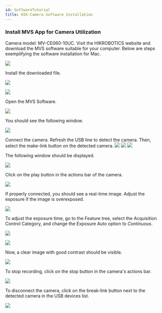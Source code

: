 ```yaml
---
id: SoftwareTutorial
title: HIK-Camera Software Installation
---
```


### Install MVS App for Camera Utilization

Camera model: MV-CE060-10UC. Visit the HIKROBOTICS website and download the MVS software suitable for your computer. Below are steps exemplifying the software installation for Mac.

![](../01_DiscoveryCore/IMAGES/MINIBOXTUTORIAL/image140.png)

Install the downloaded file.

![](../01_DiscoveryCore/IMAGES/MINIBOXTUTORIAL/image50.png)

![](../01_DiscoveryCore/IMAGES/MINIBOXTUTORIAL/image25.png)

Open the MVS Software.

![](../01_DiscoveryCore/IMAGES/MINIBOXTUTORIAL/image131.png)

You should see the following window.

![](../01_DiscoveryCore/IMAGES/MINIBOXTUTORIAL/image44.png)

Connect the camera. Refresh the USB line to detect the camera. Then, select the make-link button on the detected camera.
![](../01_DiscoveryCore/IMAGES/MINIBOXTUTORIAL/image71.png)
![](../01_DiscoveryCore/IMAGES/MINIBOXTUTORIAL/image53.png)
![](../01_DiscoveryCore/IMAGES/MINIBOXTUTORIAL/image136.png)

The following window should be displayed.

![](../01_DiscoveryCore/IMAGES/MINIBOXTUTORIAL/image27.png)

Click on the play button in the actions bar of the camera.

![](../01_DiscoveryCore/IMAGES/MINIBOXTUTORIAL/image141.png)

If properly connected, you should see a real-time image. Adjust the exposure if the image is overexposed.

![](../01_DiscoveryCore/IMAGES/MINIBOXTUTORIAL/image32.png)

To adjust the exposure time, go to the Feature tree, select the Acquisition Control Category, and change the Exposure Auto option to *Continuous*.

![](../01_DiscoveryCore/IMAGES/MINIBOXTUTORIAL/image142.png)

![](../01_DiscoveryCore/IMAGES/MINIBOXTUTORIAL/image129.png)

Now, a clear image with good contrast should be visible.

![](../01_DiscoveryCore/IMAGES/MINIBOXTUTORIAL/image113.png)

To stop recording, click on the stop button in the camera's actions bar.

![](../01_DiscoveryCore/IMAGES/MINIBOXTUTORIAL/image26.png)

To disconnect the camera, click on the break-link button next to the detected camera in the USB devices list.

![](../01_DiscoveryCore/IMAGES/MINIBOXTUTORIAL/image21.png)
